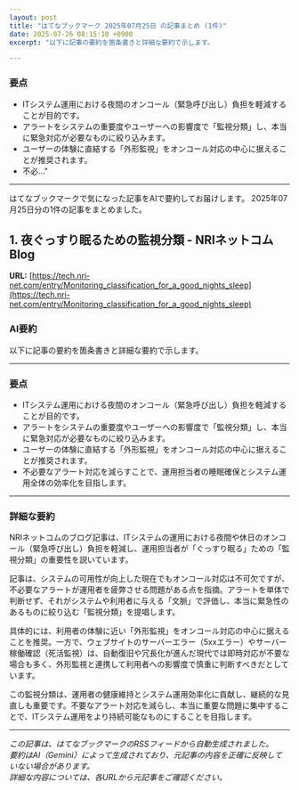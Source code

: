 ```yaml
---
layout: post
title: "はてなブックマーク 2025年07月25日 の記事まとめ (1件)"
date: 2025-07-26 08:15:10 +0900
excerpt: "以下に記事の要約を箇条書きと詳細な要約で示します。

---
```


### 要点

*   ITシステム運用における夜間のオンコール（緊急呼び出し）負担を軽減することが目的です。
*   アラートをシステムの重要度やユーザーへの影響度で「監視分類」し、本当に緊急対応が必要なものに絞り込みます。
*   ユーザーの体験に直結する「外形監視」をオンコール対応の中心に据えることが推奨されます。
*   不必..."
---

はてなブックマークで気になった記事をAIで要約してお届けします。
2025年07月25日分の1件の記事をまとめました。

## 1. 夜ぐっすり眠るための監視分類 - NRIネットコムBlog

**URL:** [https://tech.nri-net.com/entry/Monitoring_classification_for_a_good_nights_sleep](https://tech.nri-net.com/entry/Monitoring_classification_for_a_good_nights_sleep)

### AI要約

以下に記事の要約を箇条書きと詳細な要約で示します。

---

### 要点

*   ITシステム運用における夜間のオンコール（緊急呼び出し）負担を軽減することが目的です。
*   アラートをシステムの重要度やユーザーへの影響度で「監視分類」し、本当に緊急対応が必要なものに絞り込みます。
*   ユーザーの体験に直結する「外形監視」をオンコール対応の中心に据えることが推奨されます。
*   不必要なアラート対応を減らすことで、運用担当者の睡眠確保とシステム運用全体の効率化を目指します。

---

### 詳細な要約

NRIネットコムのブログ記事は、ITシステムの運用における夜間や休日のオンコール（緊急呼び出し）負担を軽減し、運用担当者が「ぐっすり眠る」ための「監視分類」の重要性を説いています。

記事は、システムの可用性が向上した現在でもオンコール対応は不可欠ですが、不必要なアラートが運用者を疲弊させる問題がある点を指摘。アラートを単体で判断せず、それがシステムや利用者に与える「文脈」で評価し、本当に緊急性のあるものに絞り込む「監視分類」を提唱します。

具体的には、利用者の体験に近い「外形監視」をオンコール対応の中心に据えることを推奨。一方で、ウェブサイトのサーバーエラー（5xxエラー）やサーバー稼働確認（死活監視）は、自動復旧や冗長化が進んだ現代では即時対応が不要な場合も多く、外形監視と連携して利用者への影響度で慎重に判断すべきだとしています。

この監視分類は、運用者の健康維持とシステム運用効率化に貢献し、継続的な見直しも重要です。不要なアラート対応を減らし、本当に重要な問題に集中することで、ITシステム運用をより持続可能なものにすることを目指します。

---

*この記事は、はてなブックマークのRSSフィードから自動生成されました。*  
*要約はAI（Gemini）によって生成されており、元記事の内容を正確に反映していない場合があります。*  
*詳細な内容については、各URLから元記事をご確認ください。*
